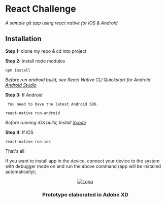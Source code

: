 # React Challenge

_A sample git app using react native for iOS & Android_

## Installation

**Step 1:** clone my repo & cd into project

**Step 2:** install node modules

```
npm install
```

_Before run android build, see React Native CLI Quickstart for Android [Android Studio](https://facebook.github.io/react-native/docs/android-setup.html)_

**Step 3:** If Android

     You need to have the latest Android SDK.

```
react-native run-android
```

_Before running iOS build, Install [Xcode](https://developer.apple.com/xcode/download/)_

**Step 4:** If iOS

```
react-native run-ios
```

That's all

If you want to install app in the device, connect your device to the system with debugger mode on and run the above command (app will be installed automatically);

<p align="center">
  <a href="https://rocketseat.com.br">
    <img src="https://i.imgur.com/Dk91Wa7.png" alt="Logo">
  </a>

  <h3 align="center">Prototype elaborated in Adobe XD</h3>
</p>
